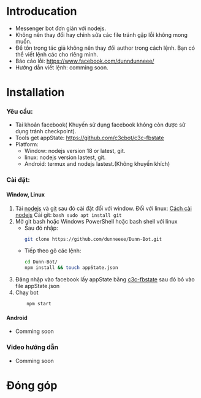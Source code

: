 # Introducation
* Messenger bot đơn giản với nodejs.
* Không nên thay đổi hay chỉnh sửa các file tránh gặp lỗi không mong muốn.
* Để tôn trọng tác giả không nên thay đổi author trong cách lệnh. Bạn có thể viết lệnh các cho riêng mình.
* Báo cáo lỗi: https://www.facebook.com/dunndunneee/
* Hướng dẫn viết lệnh: comming soon.
# Installation
### Yêu cầu:
* Tài khoản facebook( Khuyến sử dụng facebook không còn được sử dụng tránh checkpoint).
* Tools get appState: https://github.com/c3cbot/c3c-fbstate
* Platform:
	* Window: nodejs version 18 or latest, git.
	* linux: nodejs version lastest, git.
	* Android: termux and nodejs lastest.(Không khuyến khích)
### Cài đặt:
#### Window, Linux
1. Tải [nodejs](https://nodejs.org/en) và [git](https://git-scm.com/downloads) sau đó cài đặt đối với window.
Đối với linux:
[Cách cài nodejs](https://www.educative.io/answers/how-to-install-nodejs-on-ubuntu)
Cài git: ```bash
		sudo apt install git
		```
3. Mở git bash hoặc Windows PowerShell hoặc bash shell với linux
	* Sau đó nhập:
		```bash
		git clone https://github.com/dunneeee/Dunn-Bot.git
		```
	* Tiếp theo gõ các lệnh:
		```bash
		cd Dunn-Bot/
		npm install && touch appState.json
		```
4. Đăng nhập vào facebook lấy appState bằng [c3c-fbstate](https://github.com/c3cbot/c3c-fbstate) sau đó bỏ vào file appState.json
5. Chạy bot
	```bash
		npm start
	```
#### Android
* Comming soon
### Video hướng dẫn
* Comming soon
# Đóng góp
		